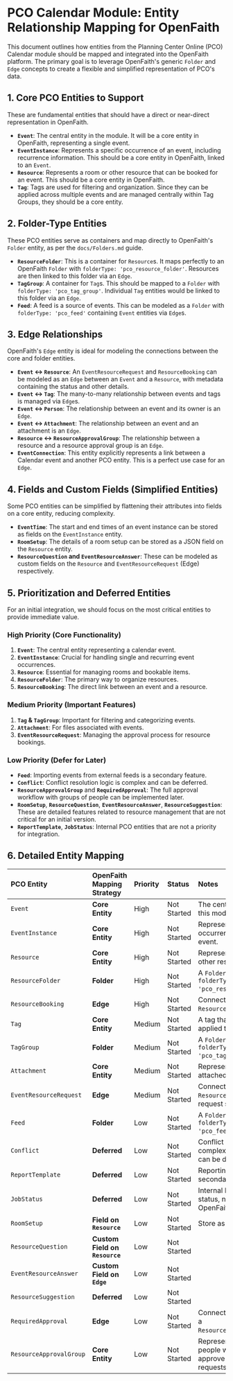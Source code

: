 # PCO Calendar Module: Entity Relationship Mapping for OpenFaith

This document outlines how entities from the Planning Center Online (PCO) Calendar module should be mapped and integrated into the OpenFaith platform. The primary goal is to leverage OpenFaith's generic `Folder` and `Edge` concepts to create a flexible and simplified representation of PCO's data.

## 1. Core PCO Entities to Support

These are fundamental entities that should have a direct or near-direct representation in OpenFaith.

*   **`Event`**: The central entity in the module. It will be a core entity in OpenFaith, representing a single event.
*   **`EventInstance`**: Represents a specific occurrence of an event, including recurrence information. This should be a core entity in OpenFaith, linked to an `Event`.
*   **`Resource`**: Represents a room or other resource that can be booked for an event. This should be a core entity in OpenFaith.
*   **`Tag`**: Tags are used for filtering and organization. Since they can be applied across multiple events and are managed centrally within Tag Groups, they should be a core entity.

## 2. Folder-Type Entities

These PCO entities serve as containers and map directly to OpenFaith's `Folder` entity, as per the `docs/Folders.md` guide.

*   **`ResourceFolder`**: This is a container for `Resource`s. It maps perfectly to an OpenFaith `Folder` with `folderType: 'pco_resource_folder'`. Resources are then linked to this folder via an `Edge`.
*   **`TagGroup`**: A container for `Tag`s. This should be mapped to a `Folder` with `folderType: 'pco_tag_group'`. Individual `Tag` entities would be linked to this folder via an `Edge`.
*   **`Feed`**: A feed is a source of events. This can be modeled as a `Folder` with `folderType: 'pco_feed'` containing `Event` entities via `Edge`s.

## 3. Edge Relationships

OpenFaith's `Edge` entity is ideal for modeling the connections between the core and folder entities.

*   **`Event` <-> `Resource`**: An `EventResourceRequest` and `ResourceBooking` can be modeled as an `Edge` between an `Event` and a `Resource`, with metadata containing the status and other details.
*   **`Event` <-> `Tag`**: The many-to-many relationship between events and tags is managed via `Edge`s.
*   **`Event` <-> `Person`**: The relationship between an event and its owner is an `Edge`.
*   **`Event` <-> `Attachment`**: The relationship between an event and an attachment is an `Edge`.
*   **`Resource` <-> `ResourceApprovalGroup`**: The relationship between a resource and a resource approval group is an `Edge`.
*   **`EventConnection`**: This entity explicitly represents a link between a Calendar event and another PCO entity. This is a perfect use case for an `Edge`.

## 4. Fields and Custom Fields (Simplified Entities)

Some PCO entities can be simplified by flattening their attributes into fields on a core entity, reducing complexity.

*   **`EventTime`**: The start and end times of an event instance can be stored as fields on the `EventInstance` entity.
*   **`RoomSetup`**: The details of a room setup can be stored as a JSON field on the `Resource` entity.
*   **`ResourceQuestion` and `EventResourceAnswer`**: These can be modeled as custom fields on the `Resource` and `EventResourceRequest` (Edge) respectively.

## 5. Prioritization and Deferred Entities

For an initial integration, we should focus on the most critical entities to provide immediate value.

### High Priority (Core Functionality)

1.  **`Event`**: The central entity representing a calendar event.
2.  **`EventInstance`**: Crucial for handling single and recurring event occurrences.
3.  **`Resource`**: Essential for managing rooms and bookable items.
4.  **`ResourceFolder`**: The primary way to organize resources.
5.  **`ResourceBooking`**: The direct link between an event and a resource.

### Medium Priority (Important Features)

1.  **`Tag` & `TagGroup`**: Important for filtering and categorizing events.
2.  **`Attachment`**: For files associated with events.
3.  **`EventResourceRequest`**: Managing the approval process for resource bookings.

### Low Priority (Defer for Later)

*   **`Feed`**: Importing events from external feeds is a secondary feature.
*   **`Conflict`**: Conflict resolution logic is complex and can be deferred.
*   **`ResourceApprovalGroup`** and **`RequiredApproval`**: The full approval workflow with groups of people can be implemented later.
*   **`RoomSetup`**, **`ResourceQuestion`**, **`EventResourceAnswer`**, **`ResourceSuggestion`**: These are detailed features related to resource management that are not critical for an initial version.
*   **`ReportTemplate`**, **`JobStatus`**: Internal PCO entities that are not a priority for integration.

## 6. Detailed Entity Mapping

| PCO Entity | OpenFaith Mapping Strategy | Priority | Status | Notes |
| :--- | :--- | :--- | :--- | :--- |
| `Event` | **Core Entity** | High | Not Started | The central entity for this module. |
| `EventInstance` | **Core Entity** | High | Not Started | Represents a specific occurrence of an event. |
| `Resource` | **Core Entity** | High | Not Started | Represents a room or other resource. |
| `ResourceFolder` | **Folder** | High | Not Started | A `Folder` with `folderType: 'pco_resource_folder'`. |
| `ResourceBooking` | **Edge** | High | Not Started | Connects an `Event` to a `Resource`. |
| `Tag` | **Core Entity** | Medium | Not Started | A tag that can be applied to events. |
| `TagGroup` | **Folder** | Medium | Not Started | A `Folder` with `folderType: 'pco_tag_group'`. |
| `Attachment` | **Core Entity** | Medium | Not Started | Represents a file attached to an event. |
| `EventResourceRequest` | **Edge** | Medium | Not Started | Connects an `Event` to a `Resource` with a request status. |
| `Feed` | **Folder** | Low | Not Started | A `Folder` with `folderType: 'pco_feed'`. |
| `Conflict` | **Deferred** | Low | Not Started | Conflict resolution is a complex feature that can be deferred. |
| `ReportTemplate` | **Deferred** | Low | Not Started | Reporting is a secondary feature. |
| `JobStatus` | **Deferred** | Low | Not Started | Internal PCO job status, not relevant to OpenFaith. |
| `RoomSetup` | **Field on `Resource`** | Low | Not Started | Store as a JSON field. |
| `ResourceQuestion` | **Custom Field on `Resource`** | Low | Not Started |  |
| `EventResourceAnswer` | **Custom Field on `Edge`** | Low | Not Started |  |
| `ResourceSuggestion` | **Deferred** | Low | Not Started |  |
| `RequiredApproval` | **Edge** | Low | Not Started | Connects a `Resource` to a `ResourceApprovalGroup`. |
| `ResourceApprovalGroup` | **Core Entity** | Low | Not Started | Represents a group of people who can approve resource requests. |
